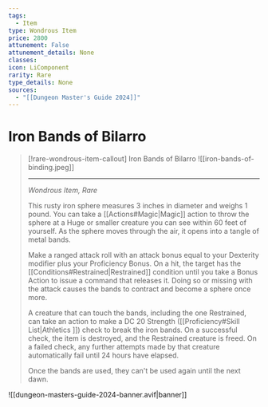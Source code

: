 ```yaml
---
tags:
  - Item
type: Wondrous Item
price: 2800
attunement: False
attunement_details: None
classes:
icon: LiComponent
rarity: Rare
type_details: None
sources: 
  - "[[Dungeon Master's Guide 2024]]"
---
```

# Iron Bands of Bilarro
>[!rare-wondrous-item-callout] Iron Bands of Bilarro
>![[iron-bands-of-binding.jpeg]]
>
>---
>_Wondrous Item, Rare_
>
>This rusty iron sphere measures 3 inches in diameter and weighs 1 pound. You can take a [[Actions#Magic\|Magic]] action to throw the sphere at a Huge or smaller creature you can see within 60 feet of yourself. As the sphere moves through the air, it opens into a tangle of metal bands.
>
>Make a ranged attack roll with an attack bonus equal to your Dexterity modifier plus your Proficiency Bonus. On a hit, the target has the [[Conditions#Restrained\|Restrained]] condition until you take a Bonus Action to issue a command that releases it. Doing so or missing with the attack causes the bands to contract and become a sphere once more.
>
>A creature that can touch the bands, including the one Restrained, can take an action to make a DC 20 Strength ([[Proficiency#Skill List\|Athletics ]]) check to break the iron bands. On a successful check, the item is destroyed, and the Restrained creature is freed. On a failed check, any further attempts made by that creature automatically fail until 24 hours have elapsed.
>
>Once the bands are used, they can't be used again until the next dawn.
>


![[dungeon-masters-guide-2024-banner.avif|banner]]